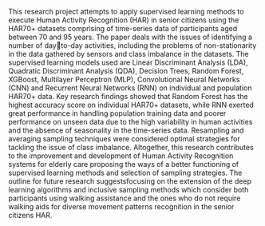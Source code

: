 This research project attempts to apply supervised learning methods to execute Human Activity 
Recognition (HAR) in senior citizens using the HAR70+ datasets comprising of time-series data of 
participants aged between 70 and 95 years. The paper deals with the issues of identifying a number of dayto-day activities, including the problems of non-stationarity in the data gathered by sensors and class 
imbalance in the datasets. The supervised learning models used are Linear Discriminant Analysis (LDA), 
Quadratic Discriminant Analysis (QDA), Decision Trees, Random Forest, XGBoost, Multilayer Perceptron 
(MLP), Convolutional Neural Networks (CNN) and Recurrent Neural Networks (RNN) on individual and 
population HAR70+ data.
Key research findings showed that Random Forest has the highest accuracy score on individual
HAR70+ datasets, while RNN exerted great performance in handling population training data and poorer
performance on unseen data due to the high variability in human activities and the absence of seasonality 
in the time-series data. Resampling and averaging sampling techniques were considered optimal strategies 
for tackling the issue of class imbalance. Altogether, this research contributes to the improvement and 
development of Human Activity Recognition systems for elderly care proposing the ways of a better
functioning of supervised learning methods and selection of sampling strategies. The outline for future 
research suggestsfocusing on the extension of the deep learning algorithms and inclusive sampling methods
which consider both participants using walking assistance and the ones who do not require walking aids for 
diverse movement patterns recognition in the senior citizens HAR.
